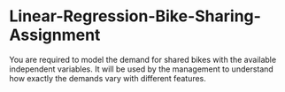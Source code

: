 # Linear-Regression-Bike-Sharing-Assignment
You are required to model the demand for shared bikes with the available independent variables. 
It will be used by the management to understand how exactly the demands vary with different features.

